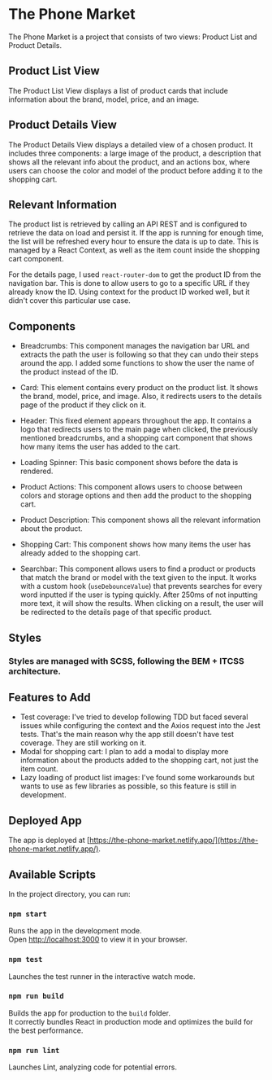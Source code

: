 # The Phone Market

The Phone Market is a project that consists of two views: Product List and Product Details.

## Product List View

The Product List View displays a list of product cards that include information about the brand, model, price, and an image.

## Product Details View

The Product Details View displays a detailed view of a chosen product. 
It includes three components: a large image of the product, a description that shows all the relevant info about the product, and an actions box, where users can choose the color and model of the product before adding it to the shopping cart.

## Relevant Information

The product list is retrieved by calling an API REST and is configured to retrieve the data on load and persist it. If the app is running for enough time, the list will be refreshed every hour to ensure the data is up to date. This is managed by a React Context, as well as the item count inside the shopping cart component.

For the details page, I used `react-router-dom` to get the product ID from the navigation bar. This is done to allow users to go to a specific URL if they already know the ID. Using context for the product ID worked well, but it didn't cover this particular use case.

## Components

- Breadcrumbs: This component manages the navigation bar URL and extracts the path the user is following so that they can undo their steps around the app. I added some functions to show the user the name of the product instead of the ID.

- Card: This element contains every product on the product list. It shows the brand, model, price, and image. Also, it redirects users to the details page of the product if they click on it.

- Header: This fixed element appears throughout the app. It contains a logo that redirects users to the main page when clicked, the previously mentioned breadcrumbs, and a shopping cart component that shows how many items the user has added to the cart.

- Loading Spinner: This basic component shows before the data is rendered.

- Product Actions: This component allows users to choose between colors and storage options and then add the product to the shopping cart.

- Product Description: This component shows all the relevant information about the product.

- Shopping Cart: This component shows how many items the user has already added to the shopping cart.

- Searchbar: This component allows users to find a product or products that match the brand or model with the text given to the input. It works with a custom hook (`useDebounceValue`) that prevents searches for every word inputted if the user is typing quickly. After 250ms of not inputting more text, it will show the results. When clicking on a result, the user will be redirected to the details page of that specific product.

## Styles

### Styles are managed with SCSS, following the BEM + ITCSS architecture.


## Features to Add

- Test coverage: I've tried to develop following TDD but faced several issues while configuring the context and the Axios request into the Jest tests. That's the main reason why the app still doesn't have test coverage. They are still working on it.
- Modal for shopping cart: I plan to add a modal to display more information about the products added to the shopping cart, not just the item count.
- Lazy loading of product list images: I've found some workarounds but wants to use as few libraries as possible, so this feature is still in development.

## Deployed App

The app is deployed at [https://the-phone-market.netlify.app/](https://the-phone-market.netlify.app/).


## Available Scripts

In the project directory, you can run:

### `npm start`

Runs the app in the development mode.\
Open [http://localhost:3000](http://localhost:3000) to view it in your browser.

### `npm test`

Launches the test runner in the interactive watch mode.

### `npm run build`

Builds the app for production to the `build` folder.\
It correctly bundles React in production mode and optimizes the build for the best performance.

### `npm run lint`

Launches Lint, analyzing code for potential errors.

